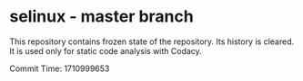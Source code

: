 # selinux - master branch

This repository contains frozen state of the repository.
Its history is cleared. It is used only for static code
analysis with Codacy.

Commit Time: 1710999653